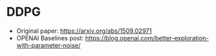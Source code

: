 # DDPG
- Original paper: https://arxiv.org/abs/1509.02971
- OPENAI Baselines post: https://blog.openai.com/better-exploration-with-parameter-noise/
